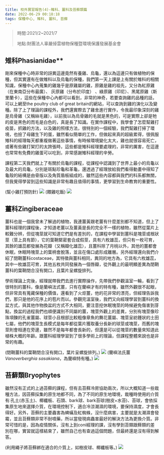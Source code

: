 ```yaml
---
title: 校外實習報告(4)-雉科、薑科及苔蘚類篇
date: 2022-06-29 00:18:18
tags: 保種中心, 雉科, 薑科, 苔蘚
---
```

> 時間:2021/2~2021/7
>
> 地點:財團法人辜嚴倬雲植物保種暨環境保護發展基金會

## 雉科Phasianidae**

剛來保種中心時非常的訝異這邊竟然有養雞、烏龜，還以為這邊只有做植物的保種，但其實還有在做雉科以及烏龜的保種，我們第一天上課是上有關於雉科的相關知識，保種中心內蒐集的雞幾乎是原雞屬的雞，原雞是雞的祖先，又分為紅原雞（在東南亞分布最廣）、 灰原雞（分布於印度） 、綠原雞（印尼）、黑尾原雞（斯里蘭卡），這些在保種中心內都可以看到，非常的神奇，若要查詢雞的品種的話，可以上網至the poultry club of great britain的網站，可以查詢到雞的演化以及變種。除了上了理論的課程外，我們還實際去了雞舍進行實作，令我最印象深刻的雞是烏骨雞（又稱絲毛雞），以前我以為烏骨雞的毛就是黑色的，可是實際上卻是牠的皮是黑色的而毛是白色的，真是長了知識。在實作課程中，我學會了怎麼幫雞打疫苗，抓雞的方法，以及雞的照樣方法，很特別的一個經驗，我們幫雞打掃了環境，也撿了母雞生下的蛋，雖然看似簡單的工作，但做起來真的超級累得，很佩服雉科的經理每天都重複做著這些事情，有時候環境變化太大，雞也就很容易死亡，或著有些雞打架打的太誇張時，這些都是雉科經理要處理的，非常的厲害，在這邊也常常有免費的雞蛋可以吃到，非常感謝雉科經理的辛勞。

課程第二天我們就上了有關於烏龜的課程，從課程中認識到了世界上最小的烏龜以及最大的烏龜，分別是斑點珍龜和革龜，還透過了經理放給我們看得動畫中得知了龜殼的結構是由骨版以及角質盾板組成的，雖然這些內容都與我們的科系都無關，但我覺得學習到這些知識是非常有趣且值得的事情，更學習到生命教育的重要性。

(幫小雞打預防針)
![](https://i.imgur.com/JUSSCZS.jpg)
(餵雞吃飯)
![](https://i.imgur.com/AAwYmuj.jpg)



## 薑科Zingiberaceae

薑科也是一個我曾未了解過的植物，我連薑黃跟老薑有什麼差別都不知道，但上了薑科經理的課程後，才知道老薑以及薑黃是長的完全不一樣的植物，雖然從葉片上較難分辨，但從塊莖就可知道它們是有差別的，在課程中學習到薑科是塊莖或根狀莖（莖上具有節），它的葉鞘緊密套合成假莖，具有六枚雄蕊，但只有一枚可育，其餘的雄蕊都發展為花瓣（又稱瓣化雄蕊），且薑科除了月桃以外，其他的薑都會休眠，休眠時塊莖上的葉柄會脫落，並且在傷口處形成離層。另外經理還向我們介紹了閉鞘薑科costaceae，其特徵與薑科相同，異同的地方為，它具有六枚雄蕊，其中一枚雄蕊可育，其他五枚共同發展為一個唇瓣，從外觀上的最明顯差異為閉鞘薑科的葉鞘閉合沒有開口，且葉片呈螺旋排列。

學術理論上完後，經理就帶我們去進行實際操作，先帶我們參觀溫室一輪，看到了很特別的薑科，像是蘭嶼法式薑，只有在蘭嶼才有的特有種，雖然外觀很不起眼，但非常具有蒐藏保種的價值，還看到了火炬薑，他的花非常的漂亮，但經理告訴我們，那只是他的花序上的苞片而以。參觀完溫室後，我們又向經理學習到薑科的換盆方式，與其他作物換盆的方式不大相同，要注意挖休眠塊莖的時候避免傷害到芽點，換盆的過程我們也順便識別不同屬的薑，塊莖外觀上的差異，分別有塊莖像珍珠項鍊的孔雀薑屬、球莖小且根部比較粗像章魚的舞花薑屬、塊莖呈紡錘狀的土田七屬，他們的塊莖生長模式是每年都從葉片獲取養分長新的球莖或塊莖，而舊的塊莖則會相連在旁邊，雖然不是每年都會長新的，但還是可以從塊莖的數量來知道此植株大概的年齡。跟薑科經理學習到了很多學術上的理論，但課程整體來說也是非常的有趣。

(閉鞘薑科的葉鞘閉合沒有開口，葉片呈螺旋排列。)
![](https://i.imgur.com/FDWVMBw.png)
(蘭嶼法氏薑*Vanoverberghia sasakiana*，為蘭嶼特有種。)
![](https://i.imgur.com/24N4i3U.png)


## 苔蘚類Bryophytes

雖然沒有正式的上過苔蘚的課程，但有去苔蘚冷房協助兩次，所以大概知道一些栽種方法，因苔蘚採集的原生地都不同，為了不同的原生地環境，栽種時使用的介質有:孔土(赤玉土)、椰纖板、石頭、bark球、bark苔球(樹皮+水苔)、苔球，會依採集原生地來選擇介質，在環境控制下，適合冷涼潮濕的環境，要保持濕度，才會長得好。另外，苔蘚的主要蟲害為蜱蟎及紅蜘蛛，沒什麼病害，主要就是太潮濕會發霉，並且苔蘚類非常不耐噴藥，所以當發現病蟲害最好的解決方法為更換介質。非常可惜的是，因為疫情關係，沒有上到coni經理的課，沒有學到苔類跟蘚類的差別在哪，實習就這樣結束了，雖然自己也有查過這個問題，但最終還是沒有得到解答。

(利用繩子將苔蘚綁在適合的介質上，如樹皮球、椰纖板等。)
![](https://i.imgur.com/08BgkcR.png)
